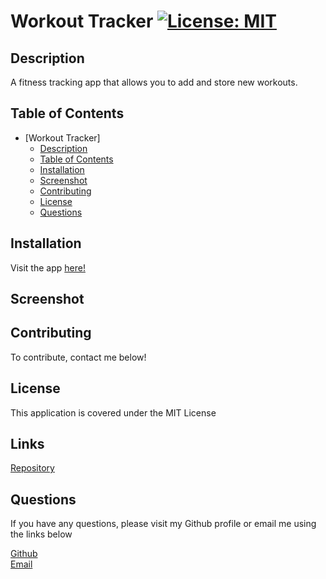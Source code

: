 # Workout Tracker [![License: MIT](https://img.shields.io/badge/License-MIT-yellow.svg)](https://opensource.org/licenses/MIT)

## Description
A fitness tracking app that allows you to add and store new workouts.

## Table of Contents
- [Workout Tracker]
  - [Description](#description)
  - [Table of Contents](#table-of-contents)
  - [Installation](#installation)
  - [Screenshot](#sceenshot)
  - [Contributing](#contributing)
  - [License](#license)
  - [Questions](#questions)

## Installation
Visit the app [here!](https://polar-inlet-76842.herokuapp.com/)


## Screenshot


## Contributing
To contribute, contact me below!

## License
This application is covered under the MIT License

## Links
[Repository](https://github.com/deannaboiani/workout-tracker)  


## Questions
If you have any questions, please visit my Github profile or email me using the links below

[Github](https://github.com/deannaboiani)  
[Email](mailto:deannaboiani@gmail.com)
